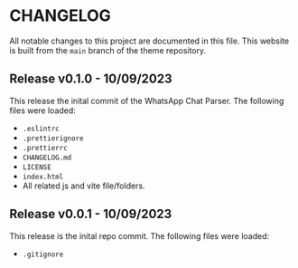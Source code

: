 # CHANGELOG

All notable changes to this project are documented in this file.
This website is built from the `main` branch of the theme repository.

## Release v0.1.0 - 10/09/2023

This release the inital commit of the WhatsApp Chat Parser.
The following files were loaded:
- `.eslintrc`
- `.prettierignore`
- `.prettierrc`
- `CHANGELOG.md`
- `LICENSE`
- `index.html`
- All related js and vite file/folders.

## Release v0.0.1 - 10/09/2023

This release is the inital repo commit.
The following files were loaded:
- `.gitignore`